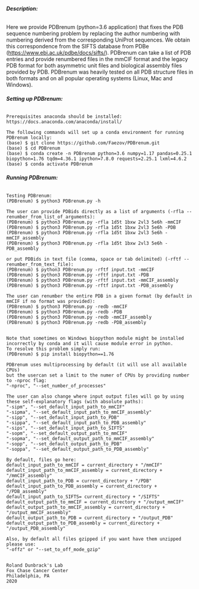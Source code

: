 ###### **Description:**

Here  we  provide PDBrenum (python=3.6 application) that fixes the PDB sequence numbering problem by replacing the  author numbering with numbering  derived  from  the  corresponding  UniProt  sequences. 
We obtain this correspondence from the SIFTS database from PDBe (https://www.ebi.ac.uk/pdbe/docs/sifts/). 
PDBrenum can take  a  list  of  PDB  entries  and provide  renumbered files  in the  mmCIF  format and  the  legacy PDB format for both asymmetric unit files and biological assembly files provided by PDB.
PDBrenum  was  heavily  tested  on  all  PDB  structure  files  in  both  formats  and  on  all  popular operating systems (Linux, Mac and Windows).

###### **Setting up PDBrenum:**
~~~~
Prerequisites anaconda should be installed: 
https://docs.anaconda.com/anaconda/install/

The following commands will set up a conda environment for running PDBrenum locally:
(base) $ git clone https://github.com/Faezov/PDBrenum.git
(base) $ cd PDBrenum
(base) $ conda create -n PDBrenum python=3.6 numpy=1.17 pandas=0.25.1 biopython=1.76 tqdm=4.36.1 ipython=7.8.0 requests=2.25.1 lxml=4.6.2 
(base) $ conda activate PDBrenum
~~~~
###### **Running PDBrenum:**
~~~~
Testing PDBrenum:
(PDBrenum) $ python3 PDBrenum.py -h

The user can provide PDBids directly as a list of arguments (-rfla --renumber_from_list_of_arguments):
(PDBrenum) $ python3 PDBrenum.py -rfla 1d5t 1bxw 2vl3 5e6h -mmCIF
(PDBrenum) $ python3 PDBrenum.py -rfla 1d5t 1bxw 2vl3 5e6h -PDB
(PDBrenum) $ python3 PDBrenum.py -rfla 1d5t 1bxw 2vl3 5e6h -mmCIF_assembly
(PDBrenum) $ python3 PDBrenum.py -rfla 1d5t 1bxw 2vl3 5e6h -PDB_assembly

or put PDBids in text file (comma, space or tab delimited) (-rftf --renumber_from_text_file):
(PDBrenum) $ python3 PDBrenum.py -rftf input.txt -mmCIF
(PDBrenum) $ python3 PDBrenum.py -rftf input.txt -PDB
(PDBrenum) $ python3 PDBrenum.py -rftf input.txt -mmCIF_assembly
(PDBrenum) $ python3 PDBrenum.py -rftf input.txt -PDB_assembly

The user can renumber the entire PDB in a given format (by default in mmCIF if no format was provided):
(PDBrenum) $ python3 PDBrenum.py -redb -mmCIF 
(PDBrenum) $ python3 PDBrenum.py -redb -PDB
(PDBrenum) $ python3 PDBrenum.py -redb -mmCIF_assembly
(PDBrenum) $ python3 PDBrenum.py -redb -PDB_assembly


Note that sometimes on Windows biopython module might be installed incorrectly by conda and it will cause module error in python. 
To resolve this problem simply run: 
(PDBrenum) $ pip install biopython==1.76

PDBrenum uses multiprocessing by default (it will use all available CPUs) 
but the usercan set a limit to the numer of CPUs by providing number to -nproc flag:
"-nproc", "--set_number_of_processes"

The user can also change where input output files will go by using these self-explanatory flags (with absolute paths):
"-sipm", "--set_default_input_path_to_mmCIF"
"-sipma", "--set_default_input_path_to_mmCIF_assembly"
"-sipp", "--set_default_input_path_to_PDB"
"-sippa", "--set_default_input_path_to_PDB_assembly"
"-sips", "--set_default_input_path_to_SIFTS"
"-sopm", "--set_default_output_path_to_mmCIF"
"-sopma", "--set_default_output_path_to_mmCIF_assembly"
"-sopp", "--set_default_output_path_to_PDB"
"-soppa", "--set_default_output_path_to_PDB_assembly"

By default, files go here: 
default_input_path_to_mmCIF = current_directory + "/mmCIF"
default_input_path_to_mmCIF_assembly = current_directory + "/mmCIF_assembly"
default_input_path_to_PDB = current_directory + "/PDB"
default_input_path_to_PDB_assembly = current_directory + "/PDB_assembly"
default_input_path_to_SIFTS= current_directory + "/SIFTS"
default_output_path_to_mmCIF = current_directory + "/output_mmCIF"
default_output_path_to_mmCIF_assembly = current_directory + "/output_mmCIF_assembly"
default_output_path_to_PDB = current_directory + "/output_PDB"
default_output_path_to_PDB_assembly = current_directory + "/output_PDB_assembly"

Also, by default all files gzipped if you want have them unzipped please use: 
"-offz" or "--set_to_off_mode_gzip"


Roland Dunbrack's Lab
Fox Chase Cancer Center
Philadelphia, PA
2020
~~~~



















